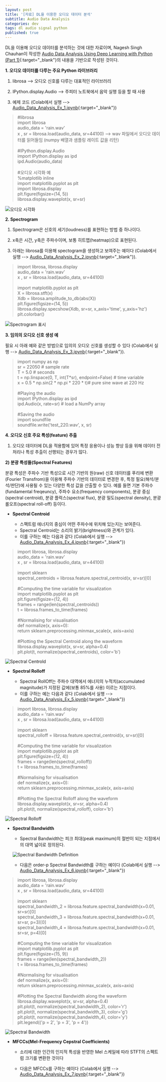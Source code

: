 ```yaml
---
layout: post
title: '[자료] DL을 이용한 오디오 데이터 분석'
subtitle: Audio Data Analysis
categories: dev
tags: dl audio signal python
published: true
---
```

DL을 이용해 오디오 데이터를 분석하는 것에 대한 자료이며, Nagesh Singh Chauhan이 작성한 [Audio Data Analysis Using Deep Learning with Python (Part 1)](https://www.kdnuggets.com/2020/02/audio-data-analysis-deep-learning-python-part-1.html){:target="_blank"}의 내용을 기반으로 작성된 것이다.

**1. 오디오 데이터를 다루는 주요 Python 라이브러리**

1) librosa --> 오디오 신호를 다루는 대표적인 라이브러리

2) IPython.display.Audio --> 주피터 노트북에서 음악 실행 등을 할 때 사용

3) 예제 코드 (Colab에서 실행 --> [Audio_Data_Analysis_Ex_1.ipynb](https://colab.research.google.com/github/AIWithDaddy/AIWithDaddy.github.io/blob/master/code/Audio_Data_Analysis_Ex_1.ipynb){:target="_blank"})

> #librosa<br>
> import librosa<br>
> audio_data = 'rain.wav'<br>
> x , sr = librosa.load(audio_data, sr=44100) --> wav 파일에서 오디오 데이터를 읽어들임 (numpy 배열과 샘플링 레이트 값을 리턴)<br>
><br>
> #IPython.display.Audio<br>
> import IPython.display as ipd<br>
> ipd.Audio(audio_data)<br>
><br>
> #오디오 시각화 예<br>
> %matplotlib inline<br>
> import matplotlib.pyplot as plt<br>
> import librosa.display<br>
> plt.figure(figsize=(14, 5))<br>
> librosa.display.waveplot(x, sr=sr)<br>

  ![오디오 시각화](https://AIWithDaddy.github.io/assets/img/dev/dl/2021-04-05-dev-dl-AudioDataAnalysis_1.jpg)

**2. Spectrogram**

1) Spectrogram은 신호의 세기(loudness)를 표현하는 방법 중 하나이다.

2) x축은 시간, y축은 주파수이며, 보통 히트맵(heatmap)으로 표현된다.

3) 아래는 librosa를 이용해 spectogram을 생성하고 보여주는 예이다 (Colab에서 실행 --> [Audio_Data_Analysis_Ex_2.ipynb](https://colab.research.google.com/github/AIWithDaddy/AIWithDaddy.github.io/blob/master/code/Audio_Data_Analysis_Ex_2.ipynb){:target="_blank"}).

> import librosa, librosa.display<br>
> audio_data = 'rain.wav'<br>
> x , sr = librosa.load(audio_data, sr=44100)<br>
><br>
> import matplotlib.pyplot as plt<br>
> X = librosa.stft(x)<br>
> Xdb = librosa.amplitude_to_db(abs(X))<br>
> plt.figure(figsize=(14, 5))<br>
> librosa.display.specshow(Xdb, sr=sr, x_axis='time', y_axis='hz')<br>
> plt.colorbar()<br>

  ![Spectrogram 표시](https://AIWithDaddy.github.io/assets/img/dev/dl/2021-04-05-dev-dl-AudioDataAnalysis_2.jpg)

**3. 임의의 오디오 신호 생성 예**

필요 시 아래 예와 같은 방법으로 임의의 오디오 신호를 생성할 수 있다 (Colab에서 실행 --> [Audio_Data_Analysis_Ex_3.ipynb](https://colab.research.google.com/github/AIWithDaddy/AIWithDaddy.github.io/blob/master/code/Audio_Data_Analysis_Ex_3.ipynb){:target="_blank"}).

> import numpy as np<br>
> sr = 22050 # sample rate<br>
> T = 5.0    # seconds<br>
> t = np.linspace(0, T, int(T*sr), endpoint=False) # time variable<br>
> x = 0.5 * np.sin(2 * np.pi * 220 * t)# pure sine wave at 220 Hz<br>
> <br>
> #Playing the audio<br>
> import IPython.display as ipd<br>
> ipd.Audio(x, rate=sr) # load a NumPy array<br>
> <br>
> #Saving the audio<br>
> import soundfile<br>
> soundfile.write('test_220.wav', x, sr)<br>

**4. 오디오 신호 주요 특성(feature) 추출**

1) 오디오 데이터에 DL을 적용함에 있어 특정 응용이나 성능 향상 등을 위해 데이터 전처리나 특성 추출이 선행되는 경우가 많다.

**2) 분광 특성들(Spectral Features)**

분광 특성은 주파수 기반 특성으로 시간 기반의 원(raw) 신호 데이터를 푸리에 변환(Fourier Transfrom)을 이용해 주파수 기반의 데이터로 변경한 후, 특정 필요(해석/분석/판단)에 사용될 수 있는 다양한 특성 값을 산출할 수 있다. 예를 들면 기본 주파수(fundamental freqeuncy), 주파수 요소(frequency components), 분광 중심(spectral centroid), 분광 플럭스(spectral flux), 분광 밀도(spectral density), 분광 롤오프(spectral roll-off) 등이다.
  
- **Spectral Centroid**

	- 스팩트럼 에너지의 중심이 어떤 주파수에 위치해 있는지는 보여준다. 
	- Spectral Centroid는 소리의 밝기(brightness)와 관계가 있다. 
	- 이를 구하는 예는 다음과 같다 (Colab에서 실행 --> [Audio_Data_Analysis_Ex_4.ipynb](https://colab.research.google.com/github/AIWithDaddy/AIWithDaddy.github.io/blob/master/code/Audio_Data_Analysis_Ex_4.ipynb){:target="_blank"})

> import librosa, librosa.display<br>
> audio_data = 'rain.wav'<br>
> x , sr = librosa.load(audio_data, sr=44100)<br>
> <br>
> import sklearn<br>
> spectral_centroids = librosa.feature.spectral_centroid(x, sr=sr)[0]<br>
> <br>
> #Computing the time variable for visualization<br>
> import matplotlib.pyplot as plt<br>
> plt.figure(figsize=(12, 4))<br>
> frames = range(len(spectral_centroids))<br>
> t = librosa.frames_to_time(frames)<br>
> <br>
> #Normalising for visualisation<br>
> def normalize(x, axis=0):<br>
>     return sklearn.preprocessing.minmax_scale(x, axis=axis)<br>
> <br>
> #Plotting the Spectral Centroid along the waveform<br>
> librosa.display.waveplot(x, sr=sr, alpha=0.4)<br>
> plt.plot(t, normalize(spectral_centroids), color='b')<br>

  ![Spectral Centrold](https://AIWithDaddy.github.io/assets/img/dev/dl/2021-04-05-dev-dl-AudioDataAnalysis_3.jpg)

- **Spectral Rolloff**

	- Spectral RollOff는 주파수 대역에서 에너지의 누적치(accumulated magnitude)가 지정된 값에(보통 85%를 사용) 이르는 지점이다.
	- 이를 구하는 예는 다음과 같다 (Colab에서 실행 --> [Audio_Data_Analysis_Ex_5.ipynb](https://colab.research.google.com/github/AIWithDaddy/AIWithDaddy.github.io/blob/master/code/Audio_Data_Analysis_Ex_5.ipynb){:target="_blank"})
    

> import librosa, librosa.display<br>
> audio_data = 'rain.wav'<br>
> x , sr = librosa.load(audio_data, sr=44100)<br>
> <br>
> import sklearn<br>
> spectral_rolloff = librosa.feature.spectral_centroid(x, sr=sr)[0]<br>
> <br>
> #Computing the time variable for visualization<br>
> import matplotlib.pyplot as plt<br>
> plt.figure(figsize=(12, 4))<br>
> frames = range(len(spectral_rolloff))<br>
> t = librosa.frames_to_time(frames)<br>
> <br>
> #Normalising for visualisation<br>
> def normalize(x, axis=0):<br>
>     return sklearn.preprocessing.minmax_scale(x, axis=axis)<br>
> <br>
> #Plotting the Spectral Rolloff along the waveform<br>
> librosa.display.waveplot(x, sr=sr, alpha=0.4)<br>
> plt.plot(t, normalize(spectral_rolloff), color='b')<br>

  ![Spectral Rolloff](https://AIWithDaddy.github.io/assets/img/dev/dl/2021-04-05-dev-dl-AudioDataAnalysis_4.jpg)

- **Spectral Bandwidth**

	- Spectral Bandwidth는 피크 최대(peak maximum)의 절반이 되는 지점에서의 대역 넓이로 정의된다.

  ![Spectral Bandwidth Definition](https://AIWithDaddy.github.io/assets/img/dev/dl/2021-04-05-dev-dl-AudioDataAnalysis_5.jpg)    

	- 다음은 order-p Spectral Bandwidth를 구하는 예이다 (Colab에서 실행 --> [Audio_Data_Analysis_Ex_6.ipynb](https://colab.research.google.com/github/AIWithDaddy/AIWithDaddy.github.io/blob/master/code/Audio_Data_Analysis_Ex_6.ipynb){:target="_blank"})

> import librosa, librosa.display<br>
> audio_data = 'rain.wav'<br>
> x , sr = librosa.load(audio_data, sr=44100)<br>
> <br>
> import sklearn<br>
> spectral_bandwidth_2 = librosa.feature.spectral_bandwidth(x+0.01, sr=sr)[0]<br>
> spectral_bandwidth_3 = librosa.feature.spectral_bandwidth(x+0.01, sr=sr, p=3)[0]<br>
> spectral_bandwidth_4 = librosa.feature.spectral_bandwidth(x+0.01, sr=sr, p=4)[0]<br>
> <br>
> #Computing the time variable for visualization<br>
> import matplotlib.pyplot as plt<br>
> plt.figure(figsize=(15, 9))<br>
> frames = range(len(spectral_bandwidth_2))<br>
> t = librosa.frames_to_time(frames)<br>
> <br>
> #Normalising for visualisation<br>
> def normalize(x, axis=0):<br>
>     return sklearn.preprocessing.minmax_scale(x, axis=axis)<br>
> <br>
> #Plotting the Spectral Bandwidth along the waveform<br>
> librosa.display.waveplot(x, sr=sr, alpha=0.4)<br>
> plt.plot(t, normalize(spectral_bandwidth_2), color='r')<br>
> plt.plot(t, normalize(spectral_bandwidth_3), color='g')<br>
> plt.plot(t, normalize(spectral_bandwidth_4), color='y')<br>
> plt.legend(('p = 2', 'p = 3', 'p = 4'))<br>

  ![Spectral Bandwidth](https://AIWithDaddy.github.io/assets/img/dev/dl/2021-04-05-dev-dl-AudioDataAnalysis_6.jpg)

- **MFCCs(Mel-Frequency Cepstral Coefficients)**

	- 소리에 대한 인간의 인지적 특성을 반영한 Mel 스케일에 따라 STFT의 스펙트럼 크기를 변환한 것이다

	- 다음은 MFCCs를 구하는 예이다 (Colab에서 실행 --> [Audio_Data_Analysis_Ex_7.ipynb](https://colab.research.google.com/github/AIWithDaddy/AIWithDaddy.github.io/blob/master/code/Audio_Data_Analysis_Ex_7.ipynb){:target="_blank"})

